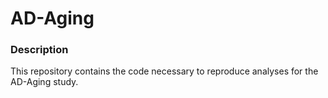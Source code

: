 # AD-Aging
### Description
This repository contains the code necessary to reproduce analyses for the AD-Aging study.



